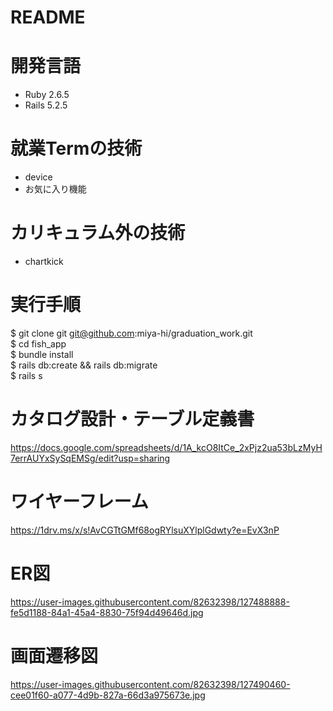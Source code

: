 # README

# 開発言語
- Ruby 2.6.5
- Rails 5.2.5

# 就業Termの技術
- device
- お気に入り機能

# カリキュラム外の技術
- chartkick

# 実行手順
$ git clone git git@github.com:miya-hi/graduation_work.git  
$ cd fish_app  
$ bundle install  
$ rails db:create && rails db:migrate  
$ rails s  

# カタログ設計・テーブル定義書
https://docs.google.com/spreadsheets/d/1A_kcO8ItCe_2xPjz2ua53bLzMyH7errAUYxSySqEMSg/edit?usp=sharing

# ワイヤーフレーム
https://1drv.ms/x/s!AvCGTtGMf68ogRYlsuXYlplGdwty?e=EvX3nP

# ER図
https://user-images.githubusercontent.com/82632398/127488888-fe5d1188-84a1-45a4-8830-75f94d49646d.jpg

# 画面遷移図
https://user-images.githubusercontent.com/82632398/127490460-cee01f60-a077-4d9b-827a-66d3a975673e.jpg
